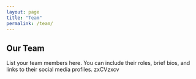 ```yaml
---
layout: page
title: "Team"
permalink: /team/
---
```


## Our Team

List your team members here. You can include their roles, brief bios, and links to their social media profiles.
zxCVzxcv